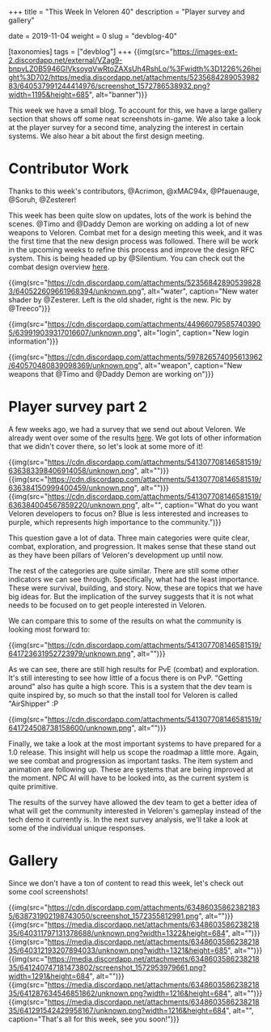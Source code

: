 +++
title = "This Week In Veloren 40"
description = "Player survey and gallery"

date = 2019-11-04
weight = 0
slug = "devblog-40"

[taxonomies]
tags = ["devblog"]
+++
{{img(src="https://images-ext-2.discordapp.net/external/VZag9-bnpvLZ0B5946GIVksoyqVwRtoZAXsUh4RshLo/%3Fwidth%3D1226%26height%3D702/https/media.discordapp.net/attachments/523568428905398283/640537991244414976/screenshot_1572786538932.png?width=1195&height=685", alt="banner")}}

This week we have a small blog. To account for this, we have a large gallery section that shows off some neat screenshots in-game. We also take a look at the player survey for a second time, analyzing the interest in certain systems. We also hear a bit about the first design meeting.

# Contributor Work

Thanks to this week's contributors, @Acrimon, @xMAC94x, @Pfauenauge, @Soruh, @Zesterer!

This week has been quite slow on updates, lots of the work is behind the scenes. @Timo and @Daddy Demon are working on adding a lot of new weapons to Veloren. Combat met for a design meeting this week, and it was the first time that the new design process was followed. There will be work in the upcoming weeks to refine this process and improve the design RFC system. This is being headed up by @Silentium. You can check out the combat design overview [here](https://docs.google.com/document/d/1YGKIY5-NEnl_P39KjxJLZoGRQWNB0X970-rPADBO7BM/edit?usp=sharing).

{{img(src="https://cdn.discordapp.com/attachments/523568428905398283/640522609661968394/unknown.png", alt="water", caption="New water shader by @Zesterer. Left is the old shader, right is the new. Pic by @Treeco")}}

{{img(src="https://cdn.discordapp.com/attachments/449660795857403905/639919039317016607/unknown.png", alt="login", caption="New login information")}}

{{img(src="https://cdn.discordapp.com/attachments/597826574095613962/640570480839098369/unknown.png", alt="weapon", caption="New weapons that @Timo and @Daddy Demon are working on")}}

# Player survey part 2

A few weeks ago, we had a survey that we send out about Veloren. We already went over some of the results [here](https://veloren.net/devblog-36/). We got lots of other information that we didn't cover there, so let's look at some more of it!

{{img(src="https://cdn.discordapp.com/attachments/541307708146581519/636383398406914058/unknown.png", alt="")}}
{{img(src="https://cdn.discordapp.com/attachments/541307708146581519/636384150999400459/unknown.png", alt="")}}
{{img(src="https://cdn.discordapp.com/attachments/541307708146581519/636384004567859220/unknown.png", alt="", caption="What do you want Veloren developers to focus on? Blue is less interested and increases to purple, which represents high importance to the community.")}}

This question gave a lot of data. Three main categories were quite clear, combat, exploration, and progression. It makes sense that these stand out as they have been pillars of Veloren's development up until now.

The rest of the categories are quite similar. There are still some other indicators we can see through. Specifically, what had the least importance. These were survival, building, and story. Now, these are topics that we have big ideas for. But the implication of the survey suggests that it is not what needs to be focused on to get people interested in Veloren.

We can compare this to some of the results on what the community is looking most forward to:

{{img(src="https://cdn.discordapp.com/attachments/541307708146581519/641723631952723979/unknown.png", alt="")}}

As we can see, there are still high results for PvE (combat) and exploration. It's still interesting to see how little of a focus there is on PvP. "Getting around" also has quite a high score. This is a system that the dev team is quite inspired by, so much so that the install tool for Veloren is called "AirShipper" :P

{{img(src="https://cdn.discordapp.com/attachments/541307708146581519/641724508738158600/unknown.png", alt="")}}

Finally, we take a look at the most important systems to have prepared for a 1.0 release. This insight will help us scope the roadmap a little more. Again, we see combat and progression as important tasks. The item system and animation are following up. These are systems that are being improved at the moment. NPC AI will have to be looked into, as the current system is quite primitive.

The results of the survey have allowed the dev team to get a better idea of what will get the community interested in Veloren's gameplay instead of the tech demo it currently is. In the next survey analysis, we'll take a look at some of the individual unique responses.

# Gallery

Since we don't have a ton of content to read this week, let's check out some cool screenshots!

{{img(src="https://cdn.discordapp.com/attachments/634860358623821835/638731902198743050/screenshot_1572355812991.png", alt="")}}
{{img(src="https://media.discordapp.net/attachments/634860358623821835/640311797131378688/unknown.png?width=1322&height=684", alt="")}}
{{img(src="https://media.discordapp.net/attachments/634860358623821835/640312193207894033/unknown.png?width=1321&height=685", alt="")}}
{{img(src="https://media.discordapp.net/attachments/634860358623821835/641240747181473802/screenshot_1572953979661.png?width=1291&height=684", alt="")}}
{{img(src="https://media.discordapp.net/attachments/634860358623821835/641287634546851862/unknown.png?width=1216&height=684", alt="")}}
{{img(src="https://media.discordapp.net/attachments/634860358623821835/641291542429958167/unknown.png?width=1216&height=684", alt="", caption="That's all for this week, see you soon!")}}
